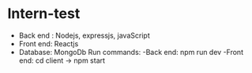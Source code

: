 ﻿# Intern-test
 - Back end : Nodejs, expressjs, javaScript
 - Front end: Reactjs
 - Database: MongoDb
Run commands:
   -Back end: npm run dev
   -Front end: cd client -> npm start
 

